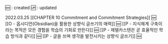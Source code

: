 🆕 : created
🆙 : updated

2022.03.25
[[CHAPTER 10 Commitment and Commitment Strategies]] 🆕
[[O - 옵시디언(Obsidian)을 활용한 상향식 글쓰기의 매력]] 🆕
[[P - 지식체계 구축이라는 목적은 모든 경험을 학습의 기회로 만든다]] 🆕
[[P - 제텔카스텐은 곧 효율적인 학습 방식과 같다]] 🆕
[[P - 글을 쓰며 생각을 발전시키는 상향식 글쓰기]] 🆕